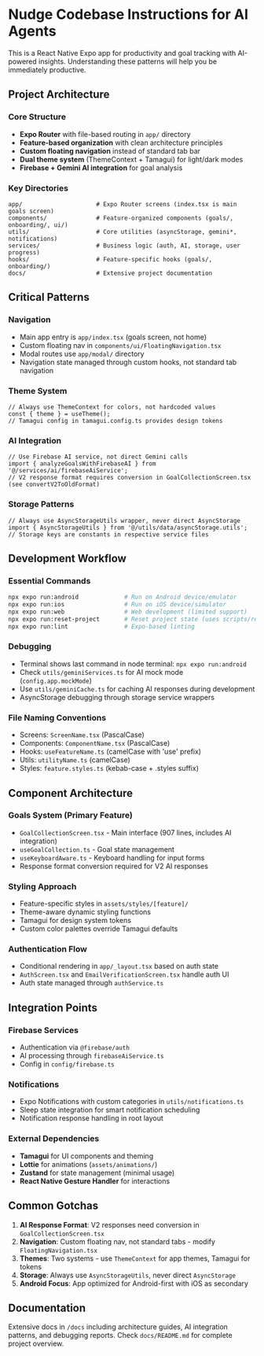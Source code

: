 # Nudge Codebase Instructions for AI Agents

This is a React Native Expo app for productivity and goal tracking with AI-powered insights. Understanding these patterns will help you be immediately productive.

## Project Architecture

### Core Structure
- **Expo Router** with file-based routing in `app/` directory
- **Feature-based organization** with clean architecture principles
- **Custom floating navigation** instead of standard tab bar
- **Dual theme system** (ThemeContext + Tamagui) for light/dark modes
- **Firebase + Gemini AI integration** for goal analysis

### Key Directories
```
app/                     # Expo Router screens (index.tsx is main goals screen)
components/              # Feature-organized components (goals/, onboarding/, ui/)
utils/                   # Core utilities (asyncStorage, gemini*, notifications)
services/                # Business logic (auth, AI, storage, user progress)
hooks/                   # Feature-specific hooks (goals/, onboarding/)
docs/                    # Extensive project documentation
```

## Critical Patterns

### Navigation
- Main app entry is `app/index.tsx` (goals screen, not home)
- Custom floating nav in `components/ui/FloatingNavigation.tsx`
- Modal routes use `app/modal/` directory
- Navigation state managed through custom hooks, not standard tab navigation

### Theme System
```tsx
// Always use ThemeContext for colors, not hardcoded values
const { theme } = useTheme();
// Tamagui config in tamagui.config.ts provides design tokens
```

### AI Integration
```tsx
// Use Firebase AI service, not direct Gemini calls
import { analyzeGoalsWithFirebaseAI } from '@/services/ai/firebaseAiService';
// V2 response format requires conversion in GoalCollectionScreen.tsx (see convertV2ToOldFormat)
```

### Storage Patterns
```tsx
// Always use AsyncStorageUtils wrapper, never direct AsyncStorage
import { AsyncStorageUtils } from '@/utils/data/asyncStorage.utils';
// Storage keys are constants in respective service files
```

## Development Workflow

### Essential Commands
```bash
npx expo run:android             # Run on Android device/emulator  
npx expo run:ios                 # Run on iOS device/simulator
npx expo run:web                 # Web development (limited support)
npx expo run:reset-project       # Reset project state (uses scripts/reset-project.js)
npx expo run:lint                # Expo-based linting
```

### Debugging
- Terminal shows last command in node terminal: `npx expo run:android`
- Check `utils/geminiServices.ts` for AI mock mode (`config.app.mockMode`)
- Use `utils/geminiCache.ts` for caching AI responses during development
- AsyncStorage debugging through storage service wrappers

### File Naming Conventions
- Screens: `ScreenName.tsx` (PascalCase)
- Components: `ComponentName.tsx` (PascalCase) 
- Hooks: `useFeatureName.ts` (camelCase with 'use' prefix)
- Utils: `utilityName.ts` (camelCase)
- Styles: `feature.styles.ts` (kebab-case + .styles suffix)

## Component Architecture

### Goals System (Primary Feature)
- `GoalCollectionScreen.tsx` - Main interface (907 lines, includes AI integration)
- `useGoalCollection.ts` - Goal state management
- `useKeyboardAware.ts` - Keyboard handling for input forms
- Response format conversion required for V2 AI responses

### Styling Approach
- Feature-specific styles in `assets/styles/[feature]/`
- Theme-aware dynamic styling functions
- Tamagui for design system tokens
- Custom color palettes override Tamagui defaults

### Authentication Flow
- Conditional rendering in `app/_layout.tsx` based on auth state
- `AuthScreen.tsx` and `EmailVerificationScreen.tsx` handle auth UI
- Auth state managed through `authService.ts`

## Integration Points

### Firebase Services
- Authentication via `@firebase/auth`
- AI processing through `firebaseAiService.ts` 
- Config in `config/firebase.ts`

### Notifications
- Expo Notifications with custom categories in `utils/notifications.ts`
- Sleep state integration for smart notification scheduling
- Notification response handling in root layout

### External Dependencies
- **Tamagui** for UI components and theming
- **Lottie** for animations (`assets/animations/`)
- **Zustand** for state management (minimal usage)
- **React Native Gesture Handler** for interactions

## Common Gotchas

1. **AI Response Format**: V2 responses need conversion in `GoalCollectionScreen.tsx`
2. **Navigation**: Custom floating nav, not standard tabs - modify `FloatingNavigation.tsx`
3. **Themes**: Two systems - use `ThemeContext` for app themes, Tamagui for tokens
4. **Storage**: Always use `AsyncStorageUtils`, never direct `AsyncStorage`
5. **Android Focus**: App optimized for Android-first with iOS as secondary

## Documentation
Extensive docs in `/docs` including architecture guides, AI integration patterns, and debugging reports. Check `docs/README.md` for complete project overview.